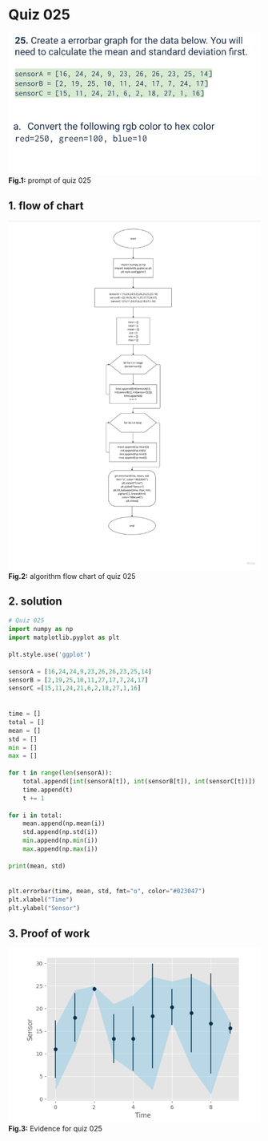 # Quiz 025
![quiz025.jpg](..%2FAssets%2Fprompt%2Fquiz025.jpg)
**Fig.1:** prompt of quiz 025

## 1. flow of chart
![quiz025_diagram.jpg](..%2FAssets%2Fdiagram%2Fquiz025_diagram.jpg)
**Fig.2:** algorithm flow chart of quiz 025

## 2. solution
```.py
# Quiz 025
import numpy as np
import matplotlib.pyplot as plt

plt.style.use('ggplot')

sensorA = [16,24,24,9,23,26,26,23,25,14]
sensorB = [2,19,25,10,11,27,17,7,24,17]
sensorC =[15,11,24,21,6,2,18,27,1,16]


time = []
total = []
mean = []
std = []
min = []
max = []

for t in range(len(sensorA)):
    total.append([int(sensorA[t]), int(sensorB[t]), int(sensorC[t])])
    time.append(t)
    t += 1

for i in total:
    mean.append(np.mean(i))
    std.append(np.std(i))
    min.append(np.min(i))
    max.append(np.max(i))

print(mean, std)


plt.errorbar(time, mean, std, fmt="o", color="#023047")
plt.xlabel("Time")
plt.ylabel("Sensor")
```

## 3. Proof of work
![quiz025_evidence.png](..%2FAssets%2Fevidence%2Fquiz025_evidence.png)
**Fig.3:** Evidence for quiz 025